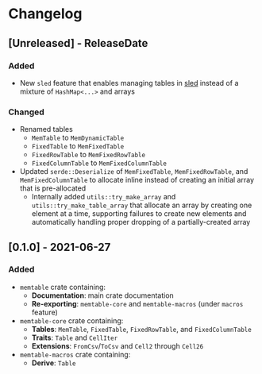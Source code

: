 # Changelog

<!-- next-header -->

## [Unreleased] - ReleaseDate

### Added

- New `sled` feature that enables managing tables in [sled](https://github.com/spacejam/sled)
  instead of a mixture of `HashMap<...>` and arrays

### Changed

- Renamed tables
  - `MemTable` to `MemDynamicTable`
  - `FixedTable` to `MemFixedTable`
  - `FixedRowTable` to `MemFixedRowTable`
  - `FixedColumnTable` to `MemFixedColumnTable`
- Updated `serde::Deserialize` of `MemFixedTable`, `MemFixedRowTable`, and
  `MemFixedColumnTable` to allocate inline instead of creating an initial array
  that is pre-allocated
    - Internally added `utils::try_make_array` and `utils::try_make_table_array`
      that allocate an array by creating one element at a time, supporting
      failures to create new elements and automatically handling proper
      dropping of a partially-created array

## [0.1.0] - 2021-06-27

### Added

- `memtable` crate containing:
    - **Documentation**: main crate documentation
    - **Re-exporting**: `memtable-core` and `memtable-macros` (under `macros` feature)
- `memtable-core` crate containing:
    - **Tables**: `MemTable`, `FixedTable`, `FixedRowTable`, and `FixedColumnTable`
    - **Traits**: `Table` and `CellIter`
    - **Extensions**: `FromCsv`/`ToCsv` and `Cell2` through `Cell26`
- `memtable-macros` crate containing:
    - **Derive**: `Table`
